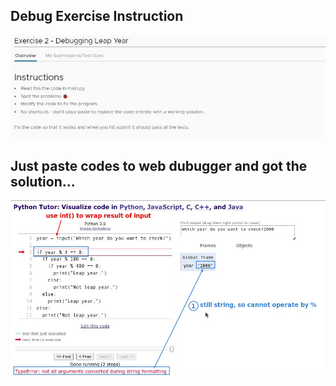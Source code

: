 ## **Debug Exercise Instruction**

![alt](pic/01.jpg)

## **Just paste codes to web dubugger and got the solution...**

![alt](pic/02.jpg)
